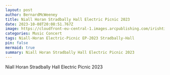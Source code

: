 ```yaml
---
layout: post
author: BernardMcWeeney
title: Niall Horan Stradbally Hall Electric Picnic 2023
date: 2023-10-08T20:08:51.767Z
image: https://cloudfront-eu-central-1.images.arcpublishing.com/irishtimes/QXXWWA72JREUXFCLJ76OYY6MAY.JPG
categories: Music Concert
tags: Niall-Horan Electric-Picnic EP-2023 Stradbally-Hall
pin: false
mermaid: true
summary: Niall Horan Stradbally Hall Electric Picnic 2023
---
```

Niall Horan Stradbally Hall Electric Picnic 2023